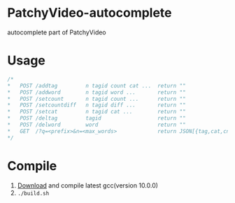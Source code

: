# PatchyVideo-autocomplete
autocomplete part of PatchyVideo
# Usage
```C++
/*
*   POST /addtag         n tagid count cat ...  return ""
*   POST /addword        n tagid word ...       return ""
*   POST /setcount       n tagid count ...      return ""
*   POST /setcountdiff   n tagid diff ...       return ""
*   POST /setcat         n tagid cat ...        return ""
*   POST /deltag         tagid                  return ""
*   POST /delword        word                   return ""
*   GET  /?q=<prefix>&n=<max_words>             return JSON[{tag,cat,cnt},...]
*/
```
# Compile
1. [Download](https://github.com/gcc-mirror/gcc) and compile latest gcc(version 10.0.0)
2. ```./build.sh```
